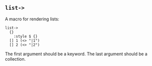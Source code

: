 ## `list->`

A macro for rendering lists:

```cirru
list->
  {}
    :style $ {}
  [] 1 (<> "|1")
  [] 2 (<> "|2")
```

The first argument should be a keyword. The last argument should be a collection.

